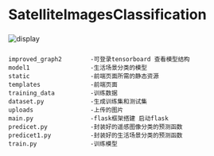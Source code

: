 # SatelliteImagesClassification
###
![display](https://img-blog.csdnimg.cn/20201029174426481.png?x-oss-process=image/watermark,type_ZmFuZ3poZW5naGVpdGk,shadow_10,text_aHR0cHM6Ly9ibG9nLmNzZG4ubmV0L3FxXzQ0NjM1Njkx,size_16,color_FFFFFF,t_70)
###
    improved_graph2        -可登录tensorboard 查看模型结构
    model1                 -生活场景分类的模型
    static                 -前端页面所需的静态资源
    templates              -前端页面
    training_data          -训练数据
    dataset.py             -生成训练集和测试集
    uploads                -上传的图片
    main.py                -flask框架搭建 启动flask
    predicet.py            -封装好的遥感图像分类的预测函数
    predicet1.py           -封装好的生活场景分类的预测函数
    train.py               -训练模型
 
